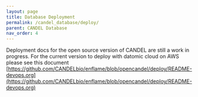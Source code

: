 ```yaml
---
layout: page
title: Database Deployment
permalink: /candel_database/deploy/
parent: CANDEL Database
nav_order: 4
---
```



Deployment docs for the open source version of CANDEL are still a work in progress.  For the current version to deploy with datomic cloud on AWS please see this document [https://github.com/CANDELbio/enflame/blob/opencandel/deploy/README-devops.org](https://github.com/CANDELbio/enflame/blob/opencandel/deploy/README-devops.org)